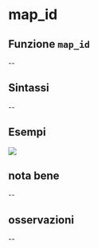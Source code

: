 # map\_id

## Funzione `map_id`

--

## Sintassi

--

## Esempi

![](https://github.com/pigreco/HfcQGIS/tree/852bbb62a0d5b7739914d4de0ea5b1ebbb5d81d1/img/variabili/map_id/map_id1.png)

## nota bene

--

## osservazioni

--

